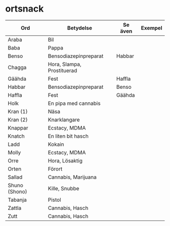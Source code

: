 # ortsnack

Ord | Betydelse | Se även | Exempel
------------- | ------------- | ------------- | -------------
Araba | Bil
Baba | Pappa
Benso | Bensodiazepinpreparat | Habbar
Chagga | Hora, Slampa, Prostituerad
Gäähda | Fest | Haffla
Habbar | Bensodiazepinpreparat | Benso
Haffla | Fest | Gäähda
Holk | En pipa med cannabis
Kran (1) | Näsa
Kran (2) | Knarklangare
Knappar | Ecstacy, MDMA
Knatch | En liten bit hasch
Ladd | Kokain
Molly | Ecstacy, MDMA
Orre | Hora, Lösaktig
Orten | Förort
Sallad | Cannabis, Marijuana
Shuno (Shono) | Kille, Snubbe
Tabanja | Pistol
Zattla | Cannabis, Hasch
Zutt | Cannabis, Hasch

